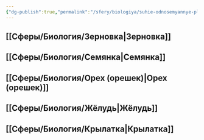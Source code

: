 ```yaml
---
{"dg-publish":true,"permalink":"/sfery/biologiya/suhie-odnosemyannye-plody/","tags":["Ботаника"]}
---
```


## [[Сферы/Биология/Зерновка\|Зерновка]]
## [[Сферы/Биология/Семянка\|Семянка]]
## [[Сферы/Биология/Орех (орешек)\|Орех (орешек)]]
## [[Сферы/Биология/Жёлудь\|Жёлудь]] 
## [[Сферы/Биология/Крылатка\|Крылатка]] 